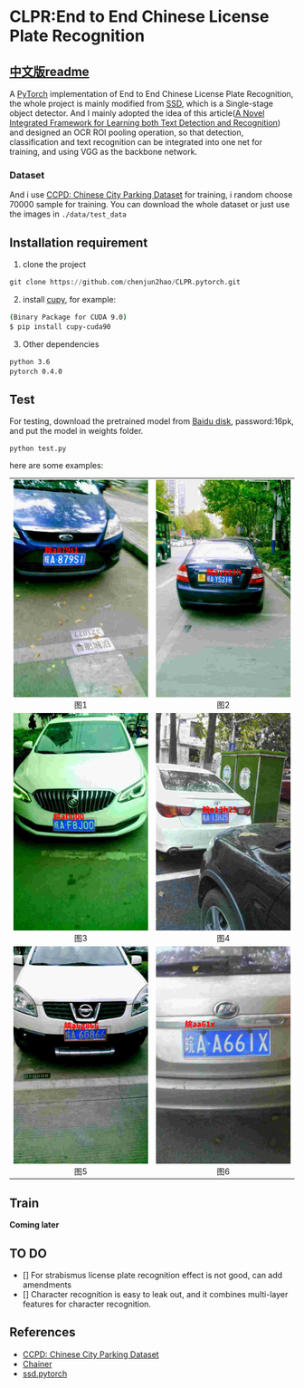 # CLPR:End to End Chinese License Plate Recognition

[中文版readme](https://github.com/chenjun2hao/CLPR.pytorch/blob/CLPR/Creadme.md)
---

A [PyTorch](http://pytorch.org/) implementation of End to End Chinese License Plate Recognition, the whole project is mainly modified from [SSD](https://github.com/amdegroot/ssd.pytorch), which is a Single-stage object detector. And I mainly adopted the idea of this article([A Novel Integrated Framework for Learning both Text Detection and Recognition](https://arxiv.org/abs/1811.08611v1)) and designed an OCR ROI pooling operation, so that detection, classification and text recognition can be integrated into one net for training, and using VGG as the backbone network.

### Dataset
And i use [CCPD: Chinese City Parking Dataset](https://github.com/detectRecog/CCPD) for training, i random choose 70000 sample for training. You can download the whole dataset or just use the images in `./data/test_data`


## Installation requirement
1. clone the project
```python
git clone https://github.com/chenjun2hao/CLPR.pytorch.git
```

2. install [cupy](https://github.com/cupy/cupy), for example:
```bash
(Binary Package for CUDA 9.0)
$ pip install cupy-cuda90
```

3. Other dependencies
```bash
python 3.6
pytorch 0.4.0
```

## Test
For testing, download the pretrained model from [Baidu disk](https://pan.baidu.com/s/1kxbXWjfOwoLgn1qaCSRQnw), password:16pk, and put the model in weights folder.
```
python test.py
```
here are some examples:  
<table>
    <tr>
        <td ><center><img src="./output/0.jpg" >图1 </center></td>
        <td ><center><img src="./output/1.jpg"  >图2 </center></td>
    </tr>
    <tr>
        <td ><center><img src="./output/4.jpg" >图3 </center></td>
        <td ><center><img src="./output/3.jpg"  >图4 </center></td>
    </tr>
    <tr>
        <td ><center><img src="./output/5.jpg" >图5 </center></td>
        <td ><center><img src="./output/6.jpg"  >图6 </center></td>
    </tr>
</table>


## Train

**Coming later**  

## TO DO
- [] For strabismus license plate recognition effect is not good, can add amendments
- [] Character recognition is easy to leak out, and it combines multi-layer features for character recognition.


## References
- [CCPD: Chinese City Parking Dataset](https://github.com/detectRecog/CCPD)
- [Chainer](https://github.com/Hakuyume/chainer-ssd)
- [ssd.pytorch](https://github.com/amdegroot/ssd.pytorch)
